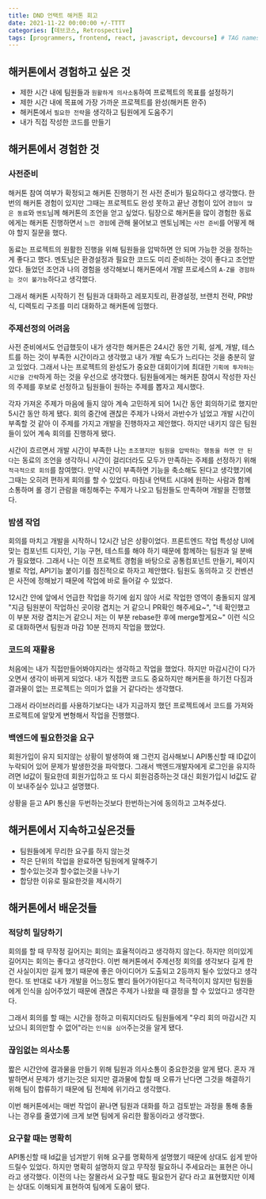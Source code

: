 ```yaml
---
title: DND 언택트 해커톤 회고
date: 2021-11-22 00:00:00 +/-TTTT
categories: [데브코스, Retrospective]
tags: [programmers, frontend, react, javascript, devcourse] # TAG names should always be lowercase
---
```


## 해커톤에서 경험하고 싶은 것

- 제한 시간 내에 팀원들과 `원활하게 의사소통`하여 프로젝트의 목표를 설정하기
- 제한 시간 내에 목표에 가장 가까운 프로젝트를 완성(해커톤 완주)
- 해커톤에서 `필요한 전략`을 생각하고 팀원에게 도움주기
- 내가 직접 작성한 코드를 만들기

## 해커톤에서 경험한 것

### 사전준비

해커톤 참여 여부가 확정되고 해커톤 진행하기 전 사전 준비가 필요하다고 생각했다. 한 번의 해커톤 경험이 있지만 그때는 프로젝트도 완성 못하고 끝난 경험이 있어 `경험이 많은 동료`와 `멘토`님께 해커톤의 조언을 얻고 싶었다. 팀장으로 해커톤을 많이 경험한 동료에게는 해커톤 진행하면서 `느낀 경험`에 관해 물어보고 멘토님께는 `사전 준비`를 어떻게 해야 할지 질문을 했다.

동료는 프로젝트의 원활한 진행을 위해 팀원들을 압박하면 안 되며 가능한 것을 정하는 게 좋다고 했다. 멘토님은 환경설정과 필요한 코드도 미리 준비하는 것이 좋다고 조언받았다. 들었던 조언과 나의 경험을 생각해보니 해커톤에서 개발 프로세스의 `A-Z를 경험하는 것이 불가능`하다고 생각했다.

그래서 해커톤 시작하기 전 팀원과 대화하고 레포지토리, 환경설정, 브랜치 전략, PR방식, 디렉토리 구조를 미리 대화하고 해커톤에 임했다.

### 주제선정의 어려움

사전 준비에서도 언급했듯이 내가 생각한 해커톤은 24시간 동안 기획, 설계, 개발, 테스트를 하는 것이 부족한 시간이라고 생각했고 내가 개발 속도가 느리다는 것을 충분히 알고 있었다. 그래서 나는 프로젝트의 완성도가 중요한 대회이기에 최대한 `기획에 투자하는 시간을 간략`하게 하는 것을 우선으로 생각했다. 팀원들에게는 해커톤 참여시 작성한 자신의 주제를 후보로 선정하고 팀원들이 원하는 주제를 뽑자고 제시했다.

각자 가져온 주제가 마음에 들지 않아 계속 고민하게 되어 1시간 동안 회의하기로 했지만 5시간 동안 하게 됐다. 회의 중간에 괜찮은 주제가 나와서 과반수가 넘었고 개발 시간이 부족할 것 같아 이 주제를 가지고 개발을 진행하자고 제안했다. 하지만 내키지 않은 팀원들이 있어 계속 회의를 진행하게 됐다.

시간이 흐르면서 개발 시간이 부족한 나는 `초조했지만 팀원을 압박하는 행동을 하면 안 된다`는 동료의 조언을 생각하니 시간이 걸리더라도 모두가 만족하는 주제를 선정하기 위해 `적극적으로 회의`를 참여했다. 만약 시간이 부족하면 기능을 축소해도 된다고 생각했기에 그때는 오히려 편하게 회의를 할 수 있었다. 마침내 언택트 시대에 원하는 사람과 함께 소통하며 롤 경기 관람을 매칭해주는 주제가 나오고 팀원들도 만족하며 개발을 진행했다.

### 밤샘 작업

회의를 마치고 개발을 시작하니 12시간 남은 상황이었다. 프론트엔드 작업 특성상 UI에 맞는 컴포넌트 디자인, 기능 구현, 테스트를 해야 하기 때문에 함께하는 팀원과 일 분배가 필요했다. 그래서 나는 이전 프로젝트 경험을 바탕으로 공통컴포넌트 만들기, 페이지별로 작업, API기능 붙이기를 점진적으로 하자고 제안했다. 팀원도 동의하고 깃 컨벤션은 사전에 정해놨기 때문에 작업에 바로 들어갈 수 있었다.

12시간 안에 앞에서 언급한 작업을 하기에 쉽지 않아 서로 작업한 영역이 충돌되지 않게 "지금 팀원분이 작업하신 곳이랑 겹치는 거 같으니 PR확인 해주세요~", "네 확인했고 이 부분 저랑 겹치는거 같으니 저는 이 부분 rebase한 후에 merge할게요~" 이런 식으로 대화하면서 팀원과 마감 10분 전까지 작업을 했었다.

### 코드의 재활용

처음에는 내가 직접만들어봐야지라는 생각하고 작업을 했었다. 하지만 마감시간이 다가오면서 생각이 바뀌게 되었다. 내가 직접짠 코드도 중요하지만 해커톤을 하기전 다짐과 결과물이 없는 프로젝트는 의미가 없을 거 같다라는 생각했다.

그래서 라이브러리를 사용하기보다는 내가 지금까지 했던 프로젝트에서 코드를 가져와 프로젝트에 알맞게 변형해서 작업을 진행했다.

### 백엔드에 필요한것을 요구

회원가입이 유지 되지않는 상황이 발생하여 왜 그런지 검사해보니 API통신할 때 ID값이 누락되어 있어 문제가 발생한것을 파악했다. 그래서 백엔드개발자에게 로그인을 유지하려면 Id값이 필요한데 회원가입하고 또 다시 회원검증하는것 대신 회원가입시 Id값도 같이 보내주실수 있냐고 설명했다.

상황을 듣고 API 통신을 두번하는것보다 한번하는거에 동의하고 고쳐주셨다.

## 해커톤에서 지속하고싶은것들

- 팀원들에게 무리한 요구를 하지 않는것
- 작은 단위의 작업을 완료하면 팀원에게 말해주기
- 할수있는것과 할수없는것을 나누기
- 합당한 이유로 필요한것을 제시하기

## 해커톤에서 배운것들

### 적당히 밀당하기

회의를 할 때 무작정 길어지는 회의는 효율적이라고 생각하지 않는다. 하지만 의미있게 길어지는 회의는 좋다고 생각한다. 이번 해커톤에서 주제선정 회의를 생각보다 길게 한건 사실이지만 길게 했기 때문에 좋은 아이디어가 도출되고 2등까지 될수 있었다고 생각한다. 또 반대로 내가 개발을 어느정도 빨리 들어가야된다고 적극적이지 않지만 팀원들에게 인식을 심어주었기 때문에 괜찮은 주제가 나왔을 때 결정을 할 수 있었다고 생각한다.

그래서 회의를 할 때는 시간을 정하고 미뤄지더라도 팀원들에게 "우리 회의 마감시간 지났으니 회의만할 수 없어"라는 `인식을 심어`주는것을 알게 됐다.

### 끊임없는 의사소통

짧은 시간안에 결과물을 만들기 위해 팀원과 의사소통이 중요한것을 알게 됐다. 혼자 개발하면서 문제가 생기는것은 되지만 결과물에 합칠 때 오류가 난다면 그것을 해결하기 위해 팀이 합류하기 때문에 팀 전체에 위기라고 생각했다.

이번 해커톤에서는 매번 작업이 끝나면 팀원과 대화를 하고 검토받는 과정을 통해 충돌나는 경우를 줄였기에 크게 보면 팀에게 유리한 활동이라고 생각했다.

### 요구할 때는 명확히

API통신할 때 Id값을 넘겨받기 위해 요구를 명확하게 설명했기 때문에 상대도 쉽게 받아드릴수 있었다. 하지만 명확히 설명하지 않고 무작정 필요하니 주세요라는 표현은 아니라고 생각했다. 이전의 나는 잘몰라서 요구할 때도 필요한거 같다 라고 표현했지만 이제는 상대도 이해되게 표현하여 팀에게 도움이 됐다.
